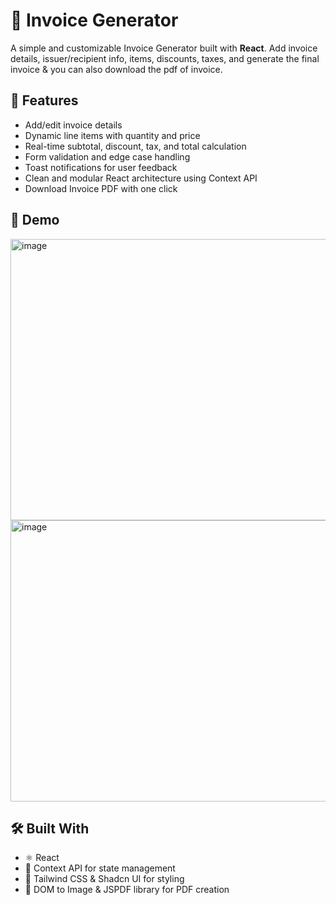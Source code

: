 # 🧾 Invoice Generator

A simple and customizable Invoice Generator built with **React**. 
Add invoice details, issuer/recipient info, items, discounts, taxes, and generate the final invoice & you can also download the pdf of invoice.


## 🚀 Features

- Add/edit invoice details
- Dynamic line items with quantity and price
- Real-time subtotal, discount, tax, and total calculation
- Form validation and edge case handling
- Toast notifications for user feedback
- Clean and modular React architecture using Context API
- Download Invoice PDF with one click

## 📸 Demo
<img width="800" height="450" alt="image" src="https://github.com/user-attachments/assets/681444ba-5fb0-4d07-a08e-ed244234bffe" />
<img width="800" height="450" alt="image" src="https://github.com/user-attachments/assets/2923b47c-951c-4242-915f-7af147552339" />


## 🛠️ Built With

- ⚛️ React
- 🧠 Context API for state management
- 💅 Tailwind CSS & Shadcn UI for styling
- 🛑 DOM to Image & JSPDF library for PDF creation

